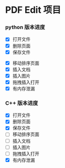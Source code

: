 # PDF Edit 项目
### python 版本进度
- [x] 打开文件
- [x] 删除页面
- [x] 保存文件
* [x] 移动排序页面
* [x] 插入文档
* [x] 插入图片
* [x] 拖拽插入打开
* [x] 有内存泄漏

### C++ 版本进度

- [x] 打开文件
- [x] 删除页面
- [x] 保存文件
- [ ] 移动排序页面
- [ ] 插入文档
- [ ] 插入图片
- [ ] 拖拽插入打开
- [x] 有内存泄漏